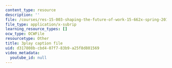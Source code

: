 ```yaml
---
content_type: resource
description: ''
file: /courses/res-15-003-shaping-the-future-of-work-15-662x-spring-2016/d317808bcbd407f783b9a25f8d801569_RKjvoLeojfk.srt
file_type: application/x-subrip
learning_resource_types: []
ocw_type: OCWFile
resourcetype: Other
title: 3play caption file
uid: d317808b-cbd4-07f7-83b9-a25f8d801569
video_metadata:
  youtube_id: null
---
```

